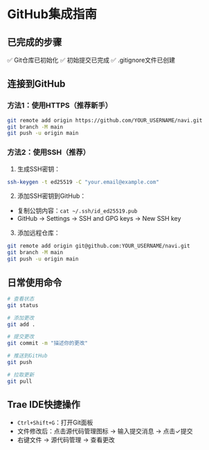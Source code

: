 # GitHub集成指南

## 已完成的步骤
✅ Git仓库已初始化
✅ 初始提交已完成
✅ .gitignore文件已创建

## 连接到GitHub

### 方法1：使用HTTPS（推荐新手）
```bash
git remote add origin https://github.com/YOUR_USERNAME/navi.git
git branch -M main
git push -u origin main
```

### 方法2：使用SSH（推荐）
1. 生成SSH密钥：
```bash
ssh-keygen -t ed25519 -C "your.email@example.com"
```

2. 添加SSH密钥到GitHub：
- 复制公钥内容：`cat ~/.ssh/id_ed25519.pub`
- GitHub → Settings → SSH and GPG keys → New SSH key

3. 添加远程仓库：
```bash
git remote add origin git@github.com:YOUR_USERNAME/navi.git
git branch -M main
git push -u origin main
```

## 日常使用命令
```bash
# 查看状态
git status

# 添加更改
git add .

# 提交更改
git commit -m "描述你的更改"

# 推送到GitHub
git push

# 拉取更新
git pull
```

## Trae IDE快捷操作
- `Ctrl+Shift+G`：打开Git面板
- 文件修改后：点击源代码管理图标 → 输入提交消息 → 点击✓提交
- 右键文件 → 源代码管理 → 查看更改